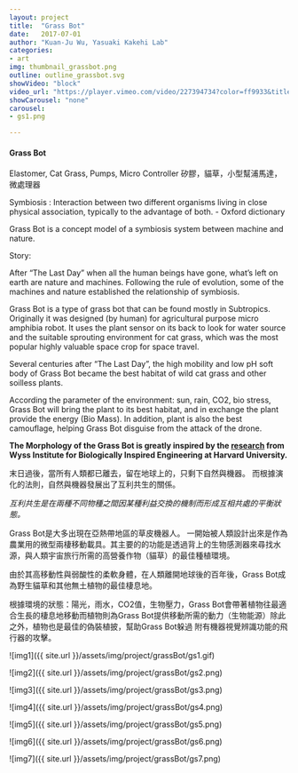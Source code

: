 ```yaml
---
layout: project
title:  "Grass Bot"
date:   2017-07-01
author: "Kuan-Ju Wu, Yasuaki Kakehi Lab"
categories:
- art
img: thumbnail_grassbot.png
outline: outline_grassbot.svg
showVideo: "block"
video_url: "https://player.vimeo.com/video/227394734?color=ff9933&title=0&byline=0&portrait=0"
showCarousel: "none"
carousel:
- gs1.png

---
```

#### Grass Bot ####

Elastomer, Cat Grass, Pumps, Micro Controller
矽膠，貓草，小型幫浦馬達，微處理器

Symbiosis :  Interaction between two different organisms living in close physical association, typically to the advantage of both. - Oxford dictionary

Grass Bot is a concept model of a symbiosis system between machine and nature.



Story:

After “The Last Day” when all the human beings have gone, what’s left on earth are nature and machines. Following the rule of evolution, some of the machines and nature established the relationship of symbiosis.

Grass Bot is a type of grass bot that can be found mostly in Subtropics.
Originally it was designed (by human) for agricultural purpose micro amphibia robot. It uses the plant sensor on its back to look for water source and the suitable sprouting environment for cat grass, which was the most popular highly valuable space crop for space travel.

Several centuries after “The Last Day”, the high mobility and low pH soft body of Grass Bot became the best habitat of wild cat grass and other soilless plants.

According the parameter of the environment: sun, rain, CO2, bio stress, Grass Bot will bring the plant to its best habitat, and in exchange the plant provide the energy (Bio Mass). In addition, plant is also the best camouflage, helping Grass Bot disguise from the attack of the drone.

**The Morphology of the Grass Bot is greatly inspired by the [research](https://scholar.google.com/citations?view_op=view_citation&hl=en&user=Bgg6RFEAAAAJ&citation_for_view=Bgg6RFEAAAAJ:ufrVoPGSRksC) from Wyss Institute for Biologically Inspired Engineering at Harvard University.**

末日過後，當所有人類都已離去，留在地球上的，只剩下自然與機器。
而根據演化的法則，自然與機器發展出了互利共生的關係。

*互利共生是在兩種不同物種之間因某種利益交換的機制而形成互相共處的平衡狀態。*

Grass Bot是大多出現在亞熱帶地區的草皮機器人。
一開始被人類設計出來是作為農業用的微型兩棲移動載具。其主要的的功能是透過背上的生物感測器來尋找水源，與人類宇宙旅行所需的高營養作物（貓草）的最佳種植環境。

由於其高移動性與弱酸性的柔軟身體，在人類離開地球後的百年後，Grass Bot成為野生貓草和其他無土植物的最佳棲息地。

根據環境的狀態：陽光，雨水，CO2值，生物壓力，Grass Bot會帶著植物往最適合生長的棲息地移動而植物則為Grass Bot提供移動所需的動力（生物能源）除此之外，植物也是最佳的偽裝植披，幫助Grass Bot躲過 附有機器視覺辨識功能的飛行器的攻擊。

![img1]({{ site.url }}/assets/img/project/grassBot/gs1.gif)

![img2]({{ site.url }}/assets/img/project/grassBot/gs2.png)

![img3]({{ site.url }}/assets/img/project/grassBot/gs3.png)

![img4]({{ site.url }}/assets/img/project/grassBot/gs4.png)

![img5]({{ site.url }}/assets/img/project/grassBot/gs5.png)

![img6]({{ site.url }}/assets/img/project/grassBot/gs6.png)

![img7]({{ site.url }}/assets/img/project/grassBot/gs7.png)
